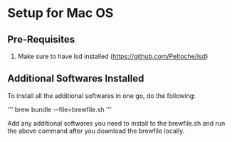 # Setup for Mac OS

## Pre-Requisites
1. Make sure to have lsd installed (https://github.com/Peltoche/lsd)

## Additional Softwares Installed

To install all the additional softwares in one go, do the following:

'''
brew bundle --file=brewfile.sh
'''

Add any additional softwares you need to install to the brewfile.sh and run the above command after you download the brewfile locally.
